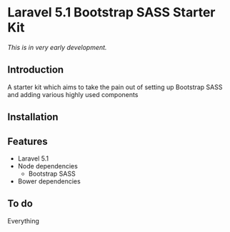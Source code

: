 # Laravel 5.1 Bootstrap SASS Starter Kit

*This is in very early development.*

## Introduction
A starter kit which aims to take the pain out of setting up Bootstrap SASS and adding various highly used components

## Installation


## Features

* Laravel 5.1
* Node dependencies
	* Bootstrap SASS
* Bower dependencies

## To do

Everything
